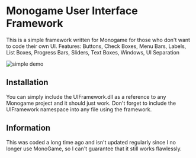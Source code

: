 # Monogame User Interface Framework
This is a simple framework written for Monogame for those who don't want to code their own UI.
Features:
Buttons, Check Boxes, Menu Bars, Labels, List Boxes, Progress Bars, Sliders, Text Boxes, Windows, UI Separation

![simple demo](https://i.imgur.com/eXotWkX.png)

## Installation
You can simply include the UIFramework.dll as a reference to any Monogame project and it should just work. Don't forget to include the UIFramework namespace into any file using the framework.

## Information
This was coded a long time ago and isn't updated regularly since I no longer use MonoGame, so I can't guarantee that it still works flawlessly.
